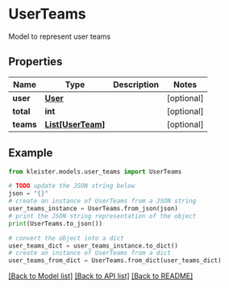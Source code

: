 # UserTeams

Model to represent user teams

## Properties

Name | Type | Description | Notes
------------ | ------------- | ------------- | -------------
**user** | [**User**](User.md) |  | [optional] 
**total** | **int** |  | [optional] 
**teams** | [**List[UserTeam]**](UserTeam.md) |  | [optional] 

## Example

```python
from kleister.models.user_teams import UserTeams

# TODO update the JSON string below
json = "{}"
# create an instance of UserTeams from a JSON string
user_teams_instance = UserTeams.from_json(json)
# print the JSON string representation of the object
print(UserTeams.to_json())

# convert the object into a dict
user_teams_dict = user_teams_instance.to_dict()
# create an instance of UserTeams from a dict
user_teams_from_dict = UserTeams.from_dict(user_teams_dict)
```
[[Back to Model list]](../README.md#documentation-for-models) [[Back to API list]](../README.md#documentation-for-api-endpoints) [[Back to README]](../README.md)


